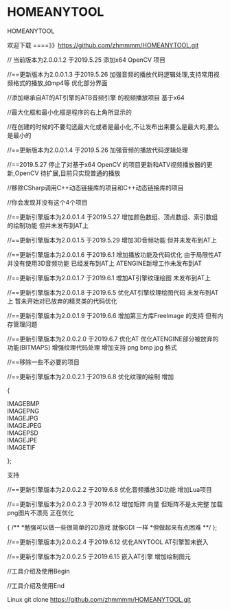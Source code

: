 # HOMEANYTOOL
HOMEANYTOOL

欢迎下载 ====》》https://github.com/zhmmmm/HOMEANYTOOL.git


// 当前版本为2.0.0.1.2  于2019.5.25 添加x64 OpenCV 项目



//==更新版本为2.0.0.1.3  于2019.5.26 加强音频的播放代码逻辑处理,支持常用视频格式的播放,如mp4等 优化部分界面

//添加继承自AT的AT引擎的ATB音频引擎 的视频播放项目 基于x64

//最大化框和最小化框是程序的右上角所显示的

//在创建的时候的不要勾选最大化或者是最小化,不让发布出来要么是最大的,要么是最小的

//==更新版本为2.0.0.1.4  于2019.5.26 加强音频的播放代码逻辑处理

//==2019.5.27 停止了对基于x64 OpenCV 的项目更新和ATV视频播放器的更新,OpenCV 待扩展,目前只实现普通的播放

//移除CSharp调用C++动态链接库的项目和C++动态链接库的项目

//你会发现并没有这个4个项目

//==更新引擎版本为2.0.0.1.4 于2019.5.27 增加颜色数组、顶点数组、索引数组的绘制功能 但并未发布到AT上

//==更新引擎版本为2.0.0.1.5 于2019.5.29 增加3D音频功能 但并未发布到AT上

//==更新引擎版本为2.0.0.1.6 于2019.6.1 增加播放功能及代码优化 由于局限性AT并没有使用3D音频功能 已经发布到AT上 ATENGINE新增工作未发布到AT

//==更新引擎版本为2.0.0.1.7 于2019.6.1 增加AT引擎纹理绘图 未发布到AT上

//==更新引擎版本为2.0.0.1.8 于2019.6.5 优化AT引擎纹理绘图代码 未发布到AT上 暂未开始对已放弃的精灵类的代码优化

//==更新引擎版本为2.0.0.1.9 于2019.6.6 增加第三方库FreeImage 的支持 但有内存管理问题

//==更新引擎版本为2.0.0.2.0 于2019.6.7 优化AT  优化ATENGINE部分被放弃的功能(BITMAPS) 增强纹理代码处理 增加支持 png bmp jpg 格式

//==移除一些不必要的项目

//==更新引擎版本为2.0.0.2.1 于2019.6.8 优化纹理的绘制 增加

{

IMAGEBMP  
IMAGEPNG  
IMAGEJPG     
IMAGEJPEG  
IMAGEPSD  
IMAGEJPE    
IMAGETIF     

};

支持

//==更新引擎版本为2.0.0.2.2 于2019.6.8 优化音频播放3D功能 增加Lua项目

//==更新引擎版本为2.0.0.2.3 于2019.6.12 增加矩阵 向量 但矩阵不是太完整 加载png图片不漂亮 正在优化 

{
	/**
	*勉强可以做一些很简单的2D游戏 就像GDI 一样
	*但做起来有点困难
	**/
};

//==更新引擎版本为2.0.0.2.4 于2019.6.12 优化ANYTOOL AT引擎暂未嵌入

//==更新引擎版本为2.0.0.2.5 于2019.6.15 嵌入AT引擎 增加绘制图元






//工具介绍及使用Begin








//工具介绍及使用End

Linux git clone https://github.com/zhmmmm/HOMEANYTOOL.git